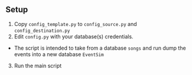 ## Setup
1. Copy `config_template.py` to `config_source.py` and `config_destination.py`
2. Edit `config.py` with your database(s) credentials. 
- The script is intended to take from a database `songs` and run dump the events into a new database `EventSim`
3. Run the main script